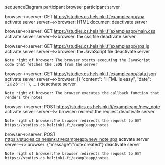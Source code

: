 sequenceDiagram
    participant browser
    participant server

browser->>server: GET https://studies.cs.helsinki.fi/exampleapp/spa
    activate server
    server-->>browser: HTML document
    deactivate server

browser->>server: GET https://studies.cs.helsinki.fi/exampleapp/main.css
    activate server
    server-->>browser: the css file
    deactivate server

browser->>server: GET https://studies.cs.helsinki.fi/exampleapp/spa.js
    activate server
    server-->>browser: the JavaScript file
    deactivate server

    Note right of browser: The browser starts executing the JavaScript code that fetches the JSON from the server

browser->>server: GET https://studies.cs.helsinki.fi/exampleapp/data.json
    activate server
    server-->>browser: [{ "content": "HTML is easy", "date": "2023-1-1" }, ... ]
    deactivate server

    Note right of browser: The browser executes the callback function that renders the notes

browser->>server: POST https://studies.cs.helsinki.fi/exampleapp/new_note
    activate server
    server-->> browser: redirect the request
    deactivate server

    Note rigth of browser:The browser redirects the request to GET https://studies.cs.helsinki.fi/exampleapp/notes

browser->>server: POST https://studies.cs.helsinki.fi/exampleapp/new_note_spa
    activate server
    server-->> browser: {"message":"note created"}
    deactivate server

    Note rigth of browser:The browser redirects the request to GET https://studies.cs.helsinki.fi/exampleapp/notes

